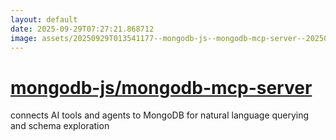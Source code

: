 ```yaml
---
layout: default
date: 2025-09-29T07:27:21.868712
image: assets/20250929T013541177--mongodb-js--mongodb-mcp-server--20250929T014247966--cropped.png
---
```


# [mongodb-js/mongodb-mcp-server](https://github.com/mongodb-js/mongodb-mcp-server)

connects AI tools and agents to MongoDB for natural language querying and schema exploration
